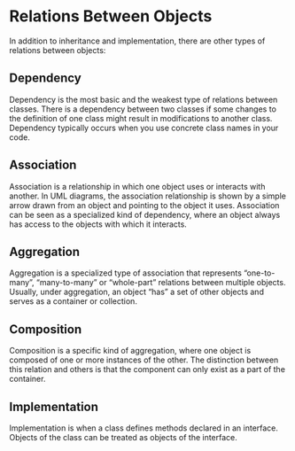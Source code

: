 # Relations Between Objects

In addition to inheritance and implementation, there are other types of relations between objects:

## Dependency

Dependency is the most basic and the weakest type of relations between classes. There is a dependency between two classes if some changes to the definition of one class might result in modifications to another class. Dependency typically occurs when you use concrete class names in your code.

## Association

Association is a relationship in which one object uses or interacts with another. In UML diagrams, the association relationship is shown by a simple arrow drawn from an object and pointing to the object it uses. Association can be seen as a specialized kind of dependency, where an object always has access to the objects with which it interacts.

## Aggregation

Aggregation is a specialized type of association that represents “one-to-many”, “many-to-many” or “whole-part” relations between multiple objects. Usually, under aggregation, an object “has” a set of other objects and serves as a container or collection.

## Composition

Composition is a specific kind of aggregation, where one object is composed of one or more instances of the other. The distinction between this relation and others is that the component can only exist as a part of the container.

## Implementation

Implementation is when a class defines methods declared in an interface. Objects of the class can be treated as objects of the interface.
